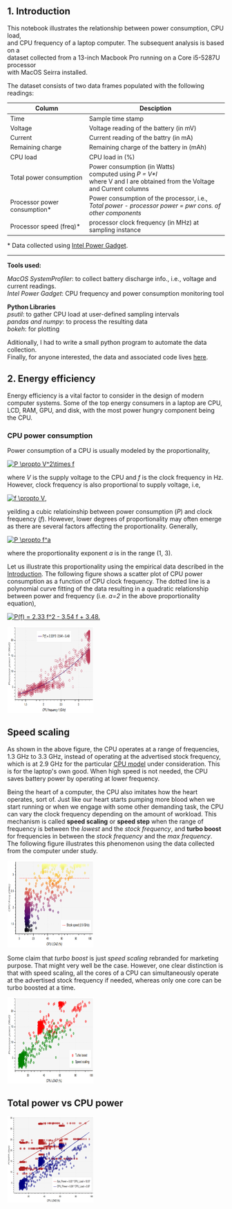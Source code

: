 ## 1. Introduction

This notebook illustrates the relationship between power consumption, CPU load, <br />
and CPU frequency of a laptop computer. The subsequent analysis is based on a  <br />
dataset collected from a 13-inch Macbook Pro running on a Core i5-5287U processor <br />
with MacOS Seirra installed.

The dataset consists of two data frames populated with the following readings:


| Column                        | Desciption |
| ----------------------------  | ---- | 
|Time                           |   Sample time stamp|
|Voltage    |  Voltage reading of the battery (in mV)|
|Current      |  Current reading of the battry (in mA)|
|Remaining charge |   Remaining charge of the battery in (mAh)|
|CPU load |   CPU load in (%)|
|Total power consumption |  Power consumption (in Watts) <br /> computed using *P = V\*I* <br />where V and I are obtained from the Voltage and Current columns|
|Processor power consumption\* |  Power consumption of the processor, i.e., <br /> *Total power - processor power = pwr cons. of other components* |
|Processor speed (freq)\* |  processor clock frequency (in MHz) at sampling instance|


\* Data collected using [Intel Power Gadget](https://software.intel.com/en-us/articles/intel-power-gadget-20).

----
**Tools used:**

*MacOS SystemProfiler*: to collect battery discharge info., i.e., 
                          voltage and current readings.<br />
*Intel Power Gadget*: CPU frequency and power consumption monitoring tool

**Python Libraries**<br />
*psutil*: to gather CPU load at user-defined sampling intervals<br />
*pandas and numpy*: to process the resulting data<br />
*bokeh*: for plotting

Aditionally, I had to write a small python program to automate the data collection. <br >
Finally, for anyone interested, the data and associated code lives [here](https://github.com/mEyob/CPU_load_VS_Power).

## 2. Energy efficiency

Energy efficiency is a vital factor to consider in the design of modern computer systems.
Some of the top energy consumers in a laptop are CPU, LCD, RAM, GPU, and disk, with the most 
power hungry component being the CPU.

### CPU power consumption

Power consumption of a CPU is usually modeled by the proportionality,


<a href="https://www.codecogs.com/eqnedit.php?latex=P&space;\propto&space;V^2\times&space;f" target="_blank"><img src="https://latex.codecogs.com/gif.latex?P&space;\propto&space;V^2\times&space;f" title="P \propto V^2\times f" /></a>

where *V* is the supply voltage to the CPU and *f* is the clock frequency in Hz.
However, clock frequency is also proportional to supply voltage, i.e,

<a href="https://www.codecogs.com/eqnedit.php?latex=f&space;\propto&space;V" target="_blank"><img src="https://latex.codecogs.com/gif.latex?f&space;\propto&space;V" title="f \propto V" /></a>,

yeilding a cubic relatioinship between power consumption (*P*) and clock frequency (*f*). However,
lower degrees of proportionality may often emerge as there are several factors affecting the proportionality.
Generally, 

<a href="https://www.codecogs.com/eqnedit.php?latex=P&space;\propto&space;f^a" target="_blank"><img src="https://latex.codecogs.com/gif.latex?P&space;\propto&space;f^a" title="P \propto f^a" /></a>

where the proportionality exponent *a* is in the range (1, 3). 

Let us illustrate this proportionality using the empirical data described in the [Introduction](#1-introduction).
The following figure shows a scatter plot of CPU power consumption as a function of CPU clock frequency. 
The dotted line is a polynomial curve fitting of the data resulting in a quadratic relationship between 
power and frequency (i.e. *a=2* in the above proportionality equation),

<a href="https://www.codecogs.com/eqnedit.php?latex=P(f)&space;=&space;2.33&space;f^2&space;-&space;3.54&space;f&space;&plus;&space;3.48" target="_blank"><img src="https://latex.codecogs.com/gif.latex?P(f)&space;=&space;2.33&space;f^2&space;-&space;3.54&space;f&space;&plus;&space;3.48" title="P(f) = 2.33 f^2 - 3.54 f + 3.48." /></a>


<img src="figures/Freq-vs-ProcPower.png" alt="perHr" style="width: 200px; height: 200px" />

## Speed scaling
As shown in the above figure, the CPU operates at a range of frequencies, 1.3 GHz to 3.3 GHz, instead of operating at the advertised stock frequency, which is at 2.9 GHz for the particular [CPU model](http://ark.intel.com/products/84988/Intel-Core-i5-5287U-Processor-3M-Cache-up-to-3_30-GHz)
under consideration. This is for the laptop's own good. When high speed is not needed, the CPU saves battery power by operating at lower 
frequency.

Being the heart of a computer, the CPU also imitates how the heart operates, sort of. Just like our heart starts pumping more blood when we start running or when we engage with some other demanding task, the CPU can vary the clock frequency depending on the amount of workload. This mechanism is called **speed scaling** or **speed step** when the range of frequency is between the *lowest* and the *stock frequency*, and **turbo boost** for frequencies in between the *stock frequency* and the *max frequency*. The following figure illustrates this phenomenon using the data collected from the computer under study.

<img src="figures/Load-vs-Freq.png" alt="perHr" style="width: 200px; height: 200px" />

Some claim that *turbo boost* is just *speed scaling* rebranded for marketing purpose. That might very well be the case. However, one clear distinction
is that with speed scaling, all the cores of a CPU can simultaneously operate at the advertised stock frequency if needed, whereas only one 
core can be turbo boosted at a time.

<img src="figures/Load-vs-ProcPower.png" alt="perHr" style="width: 200px; height: 200px" />

## Total power vs CPU power

<img src="figures/Load-vs-Power.png" alt="perHr" style="width: 200px; height: 200px" />
